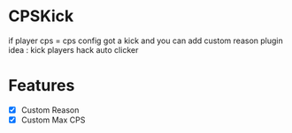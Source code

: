 # CPSKick
if player cps = cps config got a kick and you can add custom reason plugin idea : kick players hack auto clicker

# Features
- [x] Custom Reason
- [x] Custom Max CPS
